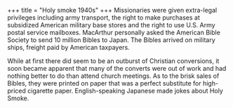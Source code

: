 +++
title = "Holy smoke 1940s"
+++
Missionaries were given extra-legal privileges including army transport, the right to make purchases at subsidized American military base stores and the right to use U.S. Army postal service mailboxes. MacArthur personally asked the American Bible Society to send 10 million Bibles to Japan. The Bibles arrived on military ships, freight paid by American taxpayers. 

While at first there did seem to be an outburst of Christian conversions, it soon became apparent that many of the converts were out of work and had nothing better to do than attend church meetings. As to the brisk sales of Bibles, they were printed on paper that was a perfect substitute for high-priced cigarette paper. English-speaking Japanese made jokes about Holy Smoke.